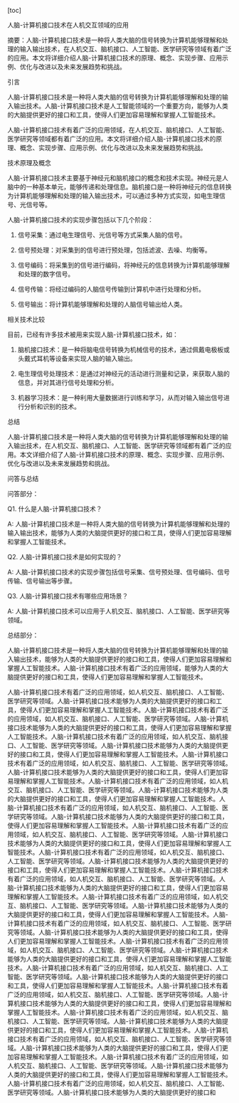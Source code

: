 
[toc]                    
                
                
人脑-计算机接口技术在人机交互领域的应用

摘要：人脑-计算机接口技术是一种将人类大脑的信号转换为计算机能够理解和处理的输入输出技术，在人机交互、脑机接口、人工智能、医学研究等领域有着广泛的应用。本文将详细介绍人脑-计算机接口技术的原理、概念、实现步骤、应用示例、优化与改进以及未来发展趋势和挑战。

引言

人脑-计算机接口技术是一种将人类大脑的信号转换为计算机能够理解和处理的输入输出技术。人脑-计算机接口技术是人工智能领域的一个重要方向，能够为人类的大脑提供更好的接口和工具，使得人们更加容易理解和掌握人工智能技术。

人脑-计算机接口技术有着广泛的应用领域，在人机交互、脑机接口、人工智能、医学研究等领域都有着广泛的应用。本文将详细介绍人脑-计算机接口技术的原理、概念、实现步骤、应用示例、优化与改进以及未来发展趋势和挑战。

技术原理及概念

人脑-计算机接口技术主要基于神经元和脑机接口的概念和技术实现。神经元是人脑中的一种基本单元，能够传递和处理信息。脑机接口是一种将神经元的信息转换为计算机能够理解和处理的输入输出技术，可以通过多种方式实现，如电生理信号、光信号等。

人脑-计算机接口技术的实现步骤包括以下几个阶段：

1. 信号采集：通过电生理信号、光信号等方式采集人脑的信号。

2. 信号预处理：对采集到的信号进行预处理，包括滤波、去噪、均衡等。

3. 信号编码：将采集到的信号进行编码，将神经元的信息转换为计算机能够理解和处理的数字信号。

4. 信号传输：将经过编码的人脑信号传输到计算机中进行处理和分析。

5. 信号输出：将计算机能够理解和处理的人脑信号输出给人类。

相关技术比较

目前，已经有许多技术被用来实现人脑-计算机接口技术，如：

1. 脑机接口技术：是一种将脑电信号转换为机械信号的技术，通过佩戴电极板或头戴式耳机等设备来实现人脑的输入输出。

2. 电生理信号处理技术：是通过对神经元的活动进行测量和记录，来获取人脑的信息，并对其进行信号处理和分析。

3. 机器学习技术：是一种利用大量数据进行训练和学习，从而对输入输出信号进行分析和识别的技术。

总结

人脑-计算机接口技术是一种将人类大脑的信号转换为计算机能够理解和处理的输入输出技术，在人机交互、脑机接口、人工智能、医学研究等领域都有着广泛的应用。本文详细介绍了人脑-计算机接口技术的原理、概念、实现步骤、应用示例、优化与改进以及未来发展趋势和挑战。

问答与总结

问答部分：

Q1. 什么是人脑-计算机接口技术？

A: 人脑-计算机接口技术是一种将人类大脑的信号转换为计算机能够理解和处理的输入输出技术，能够为人类的大脑提供更好的接口和工具，使得人们更加容易理解和掌握人工智能技术。

Q2. 人脑-计算机接口技术是如何实现的？

A: 人脑-计算机接口技术的实现步骤包括信号采集、信号预处理、信号编码、信号传输、信号输出等步骤。

Q3. 人脑-计算机接口技术有哪些应用场景？

A: 人脑-计算机接口技术可以应用于人机交互、脑机接口、人工智能、医学研究等领域。

总结部分：

人脑-计算机接口技术是一种将人类大脑的信号转换为计算机能够理解和处理的输入输出技术，能够为人类的大脑提供更好的接口和工具，使得人们更加容易理解和掌握人工智能技术。人脑-计算机接口技术有着广泛的应用领域，能够为人类的大脑提供更好的接口和工具，使得人们更加容易理解和掌握人工智能技术。

人脑-计算机接口技术有着广泛的应用领域，如人机交互、脑机接口、人工智能、医学研究等领域。人脑-计算机接口技术能够为人类的大脑提供更好的接口和工具，使得人们更加容易理解和掌握人工智能技术。人脑-计算机接口技术有着广泛的应用领域，如人机交互、脑机接口、人工智能、医学研究等领域。人脑-计算机接口技术能够为人类的大脑提供更好的接口和工具，使得人们更加容易理解和掌握人工智能技术。人脑-计算机接口技术有着广泛的应用领域，如人机交互、脑机接口、人工智能、医学研究等领域。人脑-计算机接口技术能够为人类的大脑提供更好的接口和工具，使得人们更加容易理解和掌握人工智能技术。人脑-计算机接口技术有着广泛的应用领域，如人机交互、脑机接口、人工智能、医学研究等领域。人脑-计算机接口技术能够为人类的大脑提供更好的接口和工具，使得人们更加容易理解和掌握人工智能技术。人脑-计算机接口技术有着广泛的应用领域，如人机交互、脑机接口、人工智能、医学研究等领域。人脑-计算机接口技术能够为人类的大脑提供更好的接口和工具，使得人们更加容易理解和掌握人工智能技术。人脑-计算机接口技术有着广泛的应用领域，如人机交互、脑机接口、人工智能、医学研究等领域。人脑-计算机接口技术能够为人类的大脑提供更好的接口和工具，使得人们更加容易理解和掌握人工智能技术。人脑-计算机接口技术有着广泛的应用领域，如人机交互、脑机接口、人工智能、医学研究等领域。人脑-计算机接口技术能够为人类的大脑提供更好的接口和工具，使得人们更加容易理解和掌握人工智能技术。人脑-计算机接口技术有着广泛的应用领域，如人机交互、脑机接口、人工智能、医学研究等领域。人脑-计算机接口技术能够为人类的大脑提供更好的接口和工具，使得人们更加容易理解和掌握人工智能技术。人脑-计算机接口技术有着广泛的应用领域，如人机交互、脑机接口、人工智能、医学研究等领域。人脑-计算机接口技术能够为人类的大脑提供更好的接口和工具，使得人们更加容易理解和掌握人工智能技术。人脑-计算机接口技术有着广泛的应用领域，如人机交互、脑机接口、人工智能、医学研究等领域。人脑-计算机接口技术能够为人类的大脑提供更好的接口和工具，使得人们更加容易理解和掌握人工智能技术。人脑-计算机接口技术有着广泛的应用领域，如人机交互、脑机接口、人工智能、医学研究等领域。人脑-计算机接口技术能够为人类的大脑提供更好的接口和工具，使得人们更加容易理解和掌握人工智能技术。人脑-计算机接口技术有着广泛的应用领域，如人机交互、脑机接口、人工智能、医学研究等领域。人脑-计算机接口技术能够为人类的大脑提供更好的接口和工具，使得人们更加容易理解和掌握人工智能技术。人脑-计算机接口技术有着广泛的应用领域，如人机交互、脑机接口、人工智能、医学研究等领域。人脑-计算机接口技术能够为人类的大脑提供更好的接口和工具，使得人们更加容易理解和掌握人工智能技术。人脑-计算机接口技术有着广泛的应用领域，如人机交互、脑机接口、人工智能、医学研究等领域。人脑-计算机接口技术能够为人类的大脑提供更好的接口和工具，使得人们更加容易理解和掌握人工智能技术。人脑-计算机接口技术有着广泛的应用领域，如人机交互、脑机接口、人工智能、医学研究等领域。人脑-计算机接口技术能够为人类的大脑提供更好的接口和工具，使得人们更加容易理解和掌握人工智能技术。人脑-计算机接口技术有着广泛的应用领域，如人机交互、脑机接口、人工智能、医学研究等领域。人脑-计算机接口技术能够为人类的大脑提供更好的接口和工具，使得人们更加容易理解和掌握人工智能技术。人脑-计算机接口技术有着广泛的应用领域，如人机交互、脑机接口、人工智能、医学研究等领域。人脑-计算机接口技术能够为人类的大脑提供更好的接口和工具，使得人们更加容易理解和掌握人工智能技术。人脑-计算机接口技术有着广泛的应用领域，如人机交互、脑机接口、人工智能、医学研究等领域。人脑-计算机接口技术能够为人类的大脑提供更好的接口和

